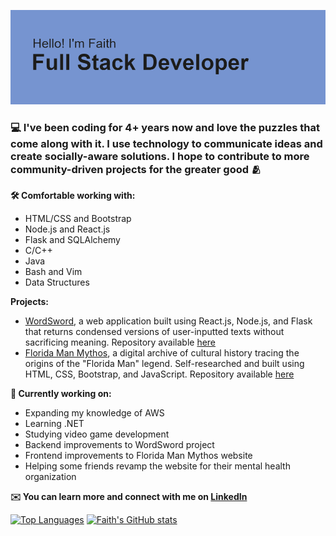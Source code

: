 [![MasterHead](header.png)](github.com/faithward/README.md)

### 💻 I've been coding for 4+ years now and love the puzzles that come along with it. I use technology to communicate ideas and create socially-aware solutions. I hope to contribute to more community-driven projects for the greater good 🫂

**🛠️ Comfortable working with:**
- HTML/CSS and Bootstrap
- Node.js and React.js
- Flask and SQLAlchemy
- C/C++
- Java
- Bash and Vim
- Data Structures

**Projects:**
- [WordSword](https://www.wordsword.herokuapp.com), a web application built using React.js, Node.js, and Flask that returns condensed versions of user-inputted texts without sacrificing meaning. Repository available [here](https://www.github.com/faithward/WordSword)
- [Florida Man Mythos](https://www.floridamanymythos.com), a digital archive of cultural history tracing the origins of the "Florida Man" legend. Self-researched and built using HTML, CSS, Bootstrap, and JavaScript. Repository available [here](https://www.github.com/faithward/floridamanphenom)

**💪 Currently working on:**
- Expanding my knowledge of AWS
- Learning .NET
- Studying video game development
- Backend improvements to WordSword project
- Frontend improvements to Florida Man Mythos website
- Helping some friends revamp the website for their mental health organization

**✉️ You can learn more and connect with me on [LinkedIn](https://www.linkedin.com/in/faithwardtech)**

<!--
**faithward/faithward** is a ✨ _special_ ✨ repository because its `README.md` (this file) appears on your GitHub profile.

Here are some ideas to get you started:

- 🔭 I’m currently working on ...
- 🌱 I’m currently learning ...
- 👯 I’m looking to collaborate on ...
- 🤔 I’m looking for help with ...
- 💬 Ask me about ...
- 📫 How to reach me: ...
- 😄 Pronouns: ...
- ⚡ Fun fact: ...
-->

[![Top Languages](https://github-readme-stats.vercel.app/api/top-langs/?username=faithward&layout=compact)](https://github.com/faithward/github-readme-stats)
[![Faith's GitHub stats](https://github-readme-stats.vercel.app/api?username=faithward&hide=stars,issues)](https://github.com/faith/github-readme-stats)
